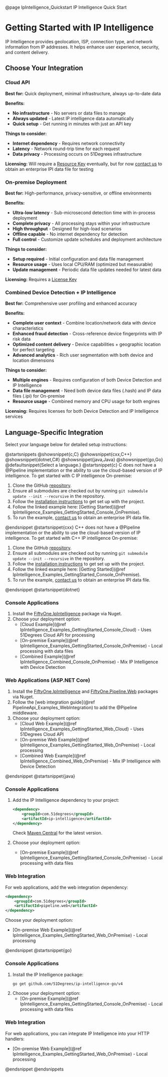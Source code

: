 @page IpIntelligence_Quickstart IP Intelligence Quick Start

# Getting Started with IP Intelligence

IP Intelligence provides geolocation, ISP, connection type, and network information from IP addresses. It helps enhance user experience, security, and content delivery.

## Choose Your Integration

### Cloud API
**Best for:** Quick deployment, minimal infrastructure, always up-to-date data

**Benefits:**
- **No infrastructure** - No servers or data files to manage
- **Always updated** - Latest IP intelligence data automatically
- **Quick setup** - Get running in minutes with just an API key

**Things to consider:**
- **Internet dependency** - Requires network connectivity
- **Latency** - Network round-trip time for each request
- **Data privacy** - Processing occurs on 51Degrees infrastructure

**Licensing:** Will require a [Resource Key](https://configure.51degrees.com) eventually, but for now [contact us](https://51degrees.com/contact-us) to obtain an enterprise IPI data file for testing

### On-premise Deployment
**Best for:** High-performance, privacy-sensitive, or offline environments

**Benefits:**
- **Ultra-low latency** - Sub-microsecond detection time with in-process deployment
- **Complete privacy** - All processing stays within your infrastructure
- **High throughput** - Designed for high-load scenarios
- **Offline capable** - No internet dependency for detection
- **Full control** - Customize update schedules and deployment architecture

**Things to consider:**
- **Setup required** - Initial configuration and data file management
- **Resource usage** - Uses local CPU/RAM (optimized but measurable)
- **Update management** - Periodic data file updates needed for latest data

**Licensing:** Requires a [License Key](https://51degrees.com/pricing)

### Combined Device Detection + IP Intelligence
**Best for:** Comprehensive user profiling and enhanced accuracy

**Benefits:**
- **Complete user context** - Combine location/network data with device characteristics
- **Enhanced fraud detection** - Cross-reference device fingerprints with IP risk data
- **Optimized content delivery** - Device capabilities + geographic location for perfect targeting
- **Advanced analytics** - Rich user segmentation with both device and location dimensions

**Things to consider:**
- **Multiple engines** - Requires configuration of both Device Detection and IP Intelligence
- **Data file management** - Need both device data files (.hash) and IP data files (.ipi) for On-premise
- **Resource usage** - Combined memory and CPU usage for both engines

**Licensing:** Requires licenses for both Device Detection and IP Intelligence services

## Language-Specific Integration

Select your language below for detailed setup instructions:

@startsnippets
@showsnippet{c,C}
@showsnippet{cxx,C++}
@showsnippet{dotnet,C#}
@showsnippet{java,Java}
@showsnippet{go,Go}
@defaultsnippet{Select a language.}
@startsnippet{c}
C does not have a @Pipeline implementation or the ability to use the cloud-based version of 
IP intelligence.
To get started with C IP intelligence On-premise:

1. Clone the GitHub [repository](https://github.com/51degrees/ip-intelligence-cxx).
2. Ensure all submodules are checked out by running `git submodule update --init --recursive` in the repository.
3. Follow the [installation instructions](https://github.com/51Degrees/ip-intelligence-cxx/blob/main/README%2Emd) to get set up with the project. 
4. Follow the linked example here: [Getting Started](@ref IpIntelligence_Examples_GettingStarted_Console_OnPremise).
5. To run the example, [contact us](https://51degrees.com/contact-us) to obtain an enterprise IPI data file.

@endsnippet
@startsnippet{cxx}
C++ does not have a @Pipeline implementation or the ability to use the cloud-based version of 
IP intelligence.
To get started with C++ IP intelligence On-premise:

1. Clone the GitHub [repository](https://github.com/51degrees/ip-intelligence-cxx).
2. Ensure all submodules are checked out by running `git submodule update --init --recursive` in the repository.
3. Follow the [installation instructions](https://github.com/51Degrees/ip-intelligence-cxx/blob/main/README%2Emd) to get set up with the project. <!-- TODO use ref and tagfile so this is not hardcoded -->
4. Follow the linked example here: [Getting Started](@ref IpIntelligence_Examples_GettingStarted_Console_OnPremise).
5. To run the example, [contact us](https://51degrees.com/contact-us) to obtain an enterprise IPI data file.

@endsnippet
@startsnippet{dotnet}
### Console Applications

1. Install the [FiftyOne.IpIntelligence](https://www.nuget.org/packages/FiftyOne.IpIntelligence) package via Nuget.
2. Choose your deployment option:
   * [Cloud Example](@ref IpIntelligence_Examples_GettingStarted_Console_Cloud) - Uses 51Degrees Cloud API for processing
   * [On-premise Example](@ref IpIntelligence_Examples_GettingStarted_Console_OnPremise) - Local processing with data files
   * [Combined Example](@ref IpIntelligence_Combined_Console_OnPremise) - Mix IP Intelligence with Device Detection

### Web Applications (ASP.NET Core)

1. Install the [FiftyOne.IpIntelligence](https://www.nuget.org/packages/FiftyOne.IpIntelligence) and [FiftyOne.Pipeline.Web](https://www.nuget.org/packages/FiftyOne.Pipeline.Web) packages via Nuget.
2. Follow the [web integration guide](@ref PipelineApi_Examples_WebIntegration) to add the @Pipeline middleware.
3. Choose your deployment option:
   * [Cloud Web Example](@ref IpIntelligence_Examples_GettingStarted_Web_Cloud) - Uses 51Degrees Cloud API
   * [On-premise Web Example](@ref IpIntelligence_Examples_GettingStarted_Web_OnPremise) - Local processing
   * [Combined Web Example](@ref IpIntelligence_Combined_Web_OnPremise) - Mix IP Intelligence with Device Detection

@endsnippet
@startsnippet{java}
### Console Applications

1. Add the IP Intelligence dependency to your project:
   ```xml
   <dependency>
       <groupId>com.51degrees</groupId>
       <artifactId>ip-intelligence</artifactId>
   </dependency>
   ```
   Check [Maven Central](https://search.maven.org/artifact/com.51degrees/ip-intelligence) for the latest version.

2. Choose your deployment option:
   * [On-premise Example](@ref IpIntelligence_Examples_GettingStarted_Console_OnPremise) - Local processing with data files

### Web Integration

For web applications, add the web integration dependency:
```xml
<dependency>
    <groupId>com.51degrees</groupId>
    <artifactId>pipeline.web</artifactId>
</dependency>
```

Choose your deployment option:
* [On-premise Web Example](@ref IpIntelligence_Examples_GettingStarted_Web_OnPremise) - Local processing

@endsnippet
@startsnippet{go}
### Console Applications

1. Install the IP Intelligence package:
   ```bash
   go get github.com/51Degrees/ip-intelligence-go/v4
   ```
2. Choose your deployment option:
   * [On-premise Example](@ref IpIntelligence_Examples_GettingStarted_Console_OnPremise) - Local processing with data files

### Web Integration

For web applications, you can integrate IP Intelligence into your HTTP handlers:
* [On-premise Web Example](@ref IpIntelligence_Examples_GettingStarted_Web_OnPremise) - Local processing

@endsnippet
@endsnippets
